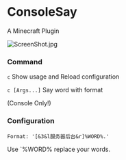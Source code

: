 # ConsoleSay
 A Minecraft Plugin

![ScreenShot.jpg](https://i.loli.net/2020/02/06/YrG5UVQl3DBAFHw.jpg)

### Command

`c` Show usage and Reload configuration

`c [Args...]` Say word with format

(Console Only!)

### Configuration

```
Format: '[&3&l服务器后台&r]%WORD%.'
```

Use `%WORD% replace your words.

